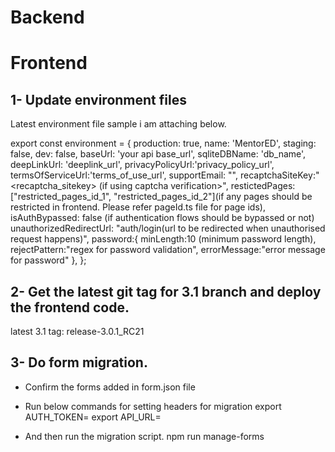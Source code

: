 # Backend

# Frontend

1- Update environment files
---------------------------

Latest environment file sample i am attaching below.

export const environment = {
  production: true,
  name: 'MentorED',
  staging: false,
  dev: false,
  baseUrl: 'your api base_url',
  sqliteDBName: 'db_name',
  deepLinkUrl: 'deeplink_url',
  privacyPolicyUrl:'privacy_policy_url',
  termsOfServiceUrl:'terms_of_use_url',
  supportEmail: "<email to show in UI for support option>",
  recaptchaSiteKey:"<recaptcha_sitekey> (if using captcha verification>",
  restictedPages: ["restricted_pages_id_1", "restricted_pages_id_2"](if any pages should be restricted in frontend. Please refer pageId.ts file for page ids),
  isAuthBypassed: false (if authentication flows should be bypassed or not)
  unauthorizedRedirectUrl: "auth/login(url to be redirected when unauthorised request happens)",
  password:{
    minLength:10 (minimum password length),
    rejectPattern:"regex for password validation",
    errorMessage:"error message for password"
  },
};



2- Get the latest git tag for 3.1 branch and deploy the frontend code.
----------------------------------------------------------------------

latest 3.1 tag: release-3.0.1_RC21



3- Do form migration. 
---------------------

- Confirm the forms added in form.json file
- Run below commands for setting headers for migration
    export AUTH_TOKEN=<Valid user token>
    export API_URL=<API base url for form update>

- And then run the migration script.
    npm run manage-forms

